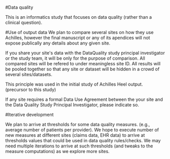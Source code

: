 #Data quality

This is an informatics study that focuses on data quality (rather than a clinical question).

#Use of output data
We plan to compare several sites on how they use Achilles, however the final manuscript or any of its apendices will not expose publically any details about any given site.

If you share your site's data with the DataQuality study principal investigator or the study team, it will be only for the purpose of comparison. All compared sites will be refered to under meaningless site ID. All results will be pooled together so that any site or dataset will be hidden in a crowd of several sites/datasets.

This principle was used in the initial study of Achilles Heel output. (precursor to this study)

If any site requires a formal Data Use Agreement between the your site and the Data Quality Study Principal Investigator, please indicate so. 

#Iterative development

We plan to arrive at thresholds for some data quality measures. (e.g., average number of patients per provider). We hope to execute number of new measures at different sites (claims data, EHR data) to arrive at thresholds values that could be used in data quality rules/checks. We may need multiple iterations to arrive at such thresholds (and tweaks to the measure computations) as we explore more sites.

